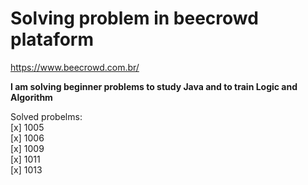 # Solving problem in beecrowd plataform
https://www.beecrowd.com.br/

**I am solving beginner problems to study Java and to train Logic and Algorithm**

Solved probelms:<br>
[x] 1005<br>
[x] 1006<br>
[x] 1009<br>
[x] 1011<br>
[x] 1013<br>
